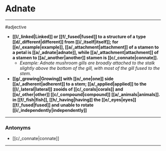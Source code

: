 # Adnate
---
#adjective
- **[[l/_linked|Linked]] or [[f/_fused|fused]] to a structure of a type [[d/_different|different]] from [[i/_itself|itself]]; for [[e/_example|example]], [[a/_attachment|attachment]] of a stamen to a petal is [[a/_adnate|adnate]], while [[a/_attachment|attachment]] of a stamen to [[a/_another|another]] stamen is [[c/_connate|connate]].**
	- _Example: Adnate mushroom gills are broadly attached to the stalk slightly above the bottom of the gill, with most of the gill fused to the stem._
- **[[g/_growing|Growing]] with [[o/_one|one]] side [[a/_adherent|adherent]] to a stem; [[a/_applied|applied]] to the [[l/_lateral|lateral]] zooids of [[c/_corals|corals]] and [[o/_other|other]] [[c/_compound|compound]] [[a/_animals|animals]]. in [[f/_fish|fish]], [[h/_having|having]] the [[e/_eyes|eyes]] [[f/_fused|fused]] and unable to rotate [[i/_independently|independently]]**
---
### Antonyms
- [[c/_connate|connate]]
---
